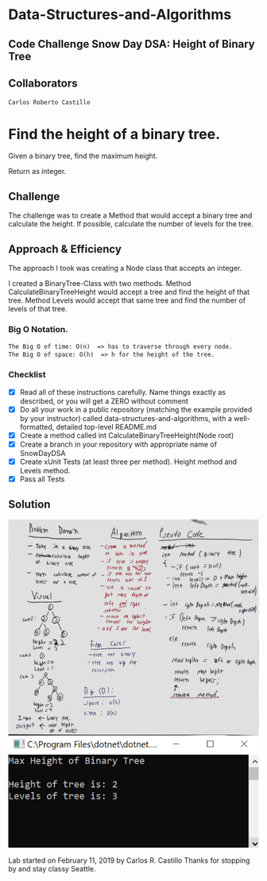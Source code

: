 # Data-Structures-and-Algorithms
## Code Challenge Snow Day DSA: Height of Binary Tree

## Collaborators
```
Carlos Roberto Castillo
```

# Find the height of a binary tree.
<!-- Short summary or background information -->
Given a binary tree, find the maximum height.

Return as integer.

## Challenge
<!-- Description of the challenge -->
The challenge was to create a Method that would accept a binary tree and calculate the height.  If possible, calculate the number of levels for the tree.


## Approach & Efficiency

<!-- What approach did you take? Why? What is the Big O space/time for this approach? -->
The approach I took was creating a Node class that accepts an integer.  

I created a BinaryTree-Class with two methods.
Method CalculateBinaryTreeHeight would accept a tree and find the height of that tree.
Method Levels would accept that same tree and find the number of levels of that tree.

### Big O Notation.
```
The Big O of time: O(n)  => has to traverse through every node.
The Big O of space: O(h)  => h for the height of the tree.
```

### Checklist

- [x] Read all of these instructions carefully. Name things exactly as described, or you will get a ZERO without comment 
- [x] Do all your work in a public repository (matching the example provided by your instructor) called data-structures-and-algorithms, with a well-formatted, detailed top-level README.md
- [x] Create a method called int CalculateBinaryTreeHeight(Node root)
- [x] Create a branch in your repository with appropriate name of SnowDayDSA
- [x] Create xUnit Tests (at least three per method).  Height method and Levels method.
- [x] Pass all Tests

## Solution
<!-- Embedded whiteboard image -->
![](../../assets/HeightBinaryTree.jpg?raw=true)
![](../../assets/MaxHeightTree.PNG?raw=true)

Lab started on February 11, 2019 by Carlos R. Castillo
Thanks for stopping by and stay classy Seattle.